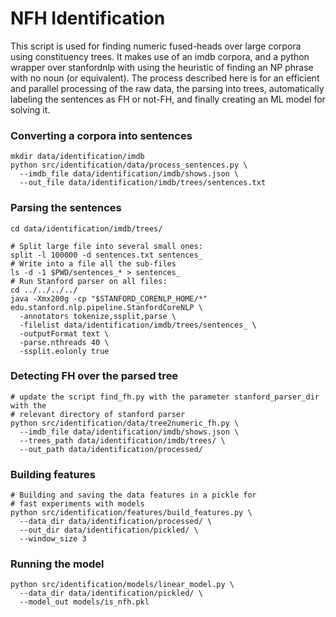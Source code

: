 # NFH Identification

This script is used for finding numeric fused-heads over large corpora using
constituency trees.
It makes use of an imdb corpora, and a python wrapper over stanfordnlp
with using the heuristic of finding an NP phrase with no noun (or equivalent).
The process described here is for an efficient and parallel processing of the
raw data, the parsing into trees, automatically labeling the sentences as
FH or not-FH, and finally creating an ML model for solving it.
 
### Converting a corpora into sentences
```
mkdir data/identification/imdb
python src/identification/data/process_sentences.py \
  --imdb_file data/identification/imdb/shows.json \
  --out_file data/identification/imdb/trees/sentences.txt
```
    

### Parsing the sentences
```
cd data/identification/imdb/trees/

# Split large file into several small ones:
split -l 100000 -d sentences.txt sentences_
# Write into a file all the sub-files
ls -d -1 $PWD/sentences_* > sentences_
# Run Stanford parser on all files:
cd ../../../../
java -Xmx200g -cp "$STANFORD_CORENLP_HOME/*" edu.stanford.nlp.pipeline.StanfordCoreNLP \
  -annotators tokenize,ssplit,parse \
  -filelist data/identification/imdb/trees/sentences_ \
  -outputFormat text \
  -parse.nthreads 40 \
  -ssplit.eolonly true

```

### Detecting FH over the parsed tree
```
# update the script find_fh.py with the parameter stanford_parser_dir with the
# relevant directory of stanford parser
python src/identification/data/tree2numeric_fh.py \
  --imdb_file data/identification/imdb/shows.json \
  --trees_path data/identification/imdb/trees/ \
  --out_path data/identification/processed/
```    

### Building features
```
# Building and saving the data features in a pickle for 
# fast experiments with models
python src/identification/features/build_features.py \
  --data_dir data/identification/processed/ \
  --out_dir data/identification/pickled/ \
  --window_size 3
```

### Running the model
```
python src/identification/models/linear_model.py \
  --data_dir data/identification/pickled/ \
  --model_out models/is_nfh.pkl 
```
